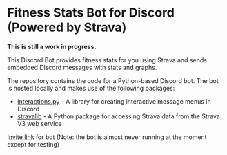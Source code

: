 # Fitness Stats Bot for Discord (Powered by Strava)

**This is still a work in progress.**

This Discord Bot provides fitness stats for you using Strava and sends embedded Discord messages with stats and graphs.

The repository contains the code for a Python-based Discord bot. The bot is hosted locally and makes use of the following packages:

- [interactions.py](https://github.com/interactions-py/interactions.py) - A library for creating interactive message menus in Discord
- [stravalib](https://github.com/stravalib/stravalib) - A Python package for accessing Strava data from the Strava V3 web service

[Invite link](https://discord.com/api/oauth2/authorize?client_id=1113502886945620080&permissions=277025508352&scope=bot%20applications.commands) for bot
(Note: the bot is almost never running at the moment except for testing)
